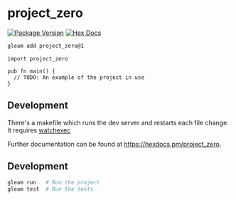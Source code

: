 # project_zero

[![Package Version](https://img.shields.io/hexpm/v/project_zero)](https://hex.pm/packages/project_zero)
[![Hex Docs](https://img.shields.io/badge/hex-docs-ffaff3)](https://hexdocs.pm/project_zero/)

```sh
gleam add project_zero@1
```
```gleam
import project_zero

pub fn main() {
  // TODO: An example of the project in use
}
```

## Development
There's a makefile which runs the dev server and restarts each file change. It requires [watchexec](https://github.com/watchexec/watchexec)

Further documentation can be found at <https://hexdocs.pm/project_zero>.

## Development

```sh
gleam run   # Run the project
gleam test  # Run the tests
```
